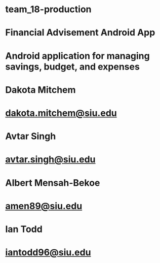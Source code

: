 # team_18-production
# Financial Advisement Android App
# Android application for managing savings, budget, and expenses
# Dakota Mitchem
# dakota.mitchem@siu.edu
# Avtar Singh
# avtar.singh@siu.edu
# Albert Mensah-Bekoe
# amen89@siu.edu
# Ian Todd
# iantodd96@siu.edu

